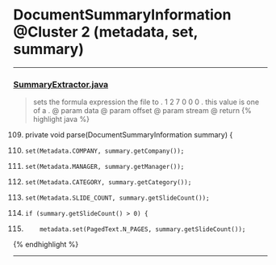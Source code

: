 # DocumentSummaryInformation @Cluster 2 (metadata, set, summary)

***

### [SummaryExtractor.java](https://searchcode.com/codesearch/view/111785558/)
> sets the formula expression the file to . 1 2 7 0 0 0 . this value is one of a . @ param data @ param offset @ param stream @ return 
{% highlight java %}
109. private void parse(DocumentSummaryInformation summary) {
110.     set(Metadata.COMPANY, summary.getCompany());
111.     set(Metadata.MANAGER, summary.getManager());
113.     set(Metadata.CATEGORY, summary.getCategory());
114.     set(Metadata.SLIDE_COUNT, summary.getSlideCount());
115.     if (summary.getSlideCount() > 0) {
116.         metadata.set(PagedText.N_PAGES, summary.getSlideCount());
{% endhighlight %}

***

